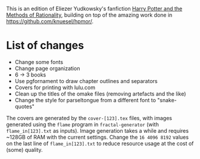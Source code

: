 This is an edition of Eliezer Yudkowsky's fanfiction [Harry Potter and the Methods of Rationality](http://www.hpmor.com/),
building on top of the amazing work done in https://github.com/knuesel/hpmor/.

# List of changes
- Change some fonts
- Change page organization
- 6 -> 3 books
- Use pgfornament to draw chapter outlines and separators
- Covers for printing with lulu.com
- Clean up the titles of the omake files (removing artefacts and the like)
- Change the style for parseltongue from a different font to "snake-quotes"

The covers are generated by the `cover-[123].tex` files, with images generated
using the `flame` program in `fractal-generator` (with `flame_in[123].txt` as
inputs). Image generation takes a while and requires ~128GB of RAM with the
current settings. Change the `16 4096 8192` values on the last line of
`flame_in[123].txt` to reduce resource usage at the cost of (some) quality.
